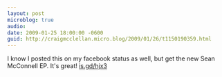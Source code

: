```yaml
---
layout: post
microblog: true
audio: 
date: 2009-01-25 18:00:00 -0600
guid: http://craigmcclellan.micro.blog/2009/01/26/t1150190359.html
---
```

I know I posted this on my facebook status as well, but get the new Sean McConnell EP.  It's great! [is.gd/hjx3](http://is.gd/hjx3)
